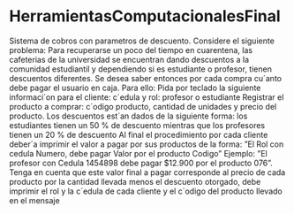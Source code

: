 # HerramientasComputacionalesFinal
Sistema de cobros con parametros de descuento.
Considere el siguiente problema:
Para recuperarse un poco del tiempo en cuarentena, las cafeterias de la universidad se encuentran dando descuentos a la comunidad estudiantil y dependiendo si es estudiante o profesor,
tienen descuentos diferentes. Se desea saber entonces por cada compra cu´anto debe pagar el
usuario en caja. Para ello:
Pida por teclado la siguiente informaci´on para el cliente: c´edula y rol: profesor o estudiante
Registrar el producto a comprar: c´odigo producto, cantidad de unidades y precio del
producto.
Los descuentos est´an dados de la siguiente forma: los estudiantes tienen un 50 % de descuento mientras que los profesores tienen un 20 % de descuento
Al final el procedimiento por cada cliente deber´a imprimir el valor a pagar por sus productos
de la forma: ”El Rol con cedula Numero, debe pagar Valor por el producto Codigo”
Ejemplo: ”El profesor con Cedula 1454898 debe pagar $12.900 por el producto 076”.
Tenga en cuenta que este valor final a pagar corresponde al precio de cada producto por la
cantidad llevada menos el descuento otorgado, debe imprimir el rol y la c´edula de cada cliente
y el c´odigo del producto llevado en el mensaje
